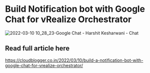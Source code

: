 # Build Notification bot with Google Chat for vRealize Orchestrator

![2022-03-10 10_28_23-Google Chat - Harshit Kesharwani - Chat](https://user-images.githubusercontent.com/7029361/157656512-07d0be87-c450-4c32-a25b-ccb05001936f.jpg)

## Read full article here 
https://cloudblogger.co.in/2022/03/10/build-a-notification-bot-with-google-chat-for-vrealize-orchestrator/
